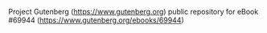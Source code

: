 Project Gutenberg (https://www.gutenberg.org) public repository for
eBook #69944 (https://www.gutenberg.org/ebooks/69944)
